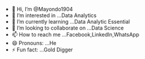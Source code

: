 - 👋 Hi, I’m @Mayondo1904
- 👀 I’m interested in ...Data Analytics 
- 🌱 I’m currently learning ...Data Analytic Essential 
- 💞️ I’m looking to collaborate on ...Data Science 
- 📫 How to reach me ...Facebook,LinkedIn,WhatsApp 
- 😄 Pronouns: ...He
- ⚡ Fun fact: ...Gold Digger 

<!---
Mayondo1904/Mayondo1904 is a ✨ special ✨ repository because its `README.md` (this file) appears on your GitHub profile.
You can click the Preview link to take a look at your changes.
--->
